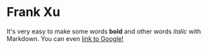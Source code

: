 

# Frank Xu
It's very easy to make some words **bold** and other words *italic* with Markdown. You can even [link to Google!](http://google.com)
